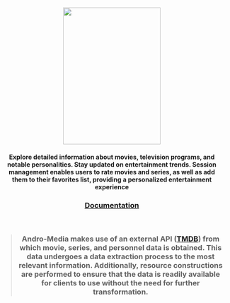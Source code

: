 <h1 align="center" > <img src="https://i.imgur.com/GqGi60g.png" width="220px" height="310px" /> <br /> </h1>

<h4 align="center" > 
  Explore detailed information about movies, television programs, and notable personalities. Stay updated on entertainment trends. Session management enables users to rate movies and series, as well as add them 
  to their favorites list, providing a personalized entertainment experience
</h4>

<h3 align="center">
  <a href="docs/README.md">Documentation</a> 
</h3>

<br />

> <h3 align="center" > Andro-Media makes use of an external API (<a href="docs/README.md">TMDB</a>) from which movie, series, and personnel data is obtained. This data undergoes a data extraction process to the most relevant information. Additionally, resource constructions are performed to ensure that the data is readily available for clients to use without the need for further transformation. </h3>
